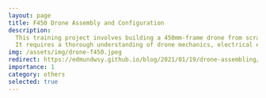 ```yaml
---
layout: page
title: F450 Drone Assembly and Configuration
description:
  This training project involves building a 450mm-frame drone from scratch, covering mechanical assembly, electrical welding, computer environment setup, software deployment, and real-world tests.<br>
  It requires a thorough understanding of drone mechanics, electrical engineering, and software programming. The construction process involves selecting appropriate parts, soldering and wiring the components, and ensuring proper balance for stable flight.
img: /assets/img/drone-f450.jpeg
redirect: https://edmundwsy.github.io/blog/2021/01/19/drone-assembling/
importance: 1
category: others
selected: true
---
```

